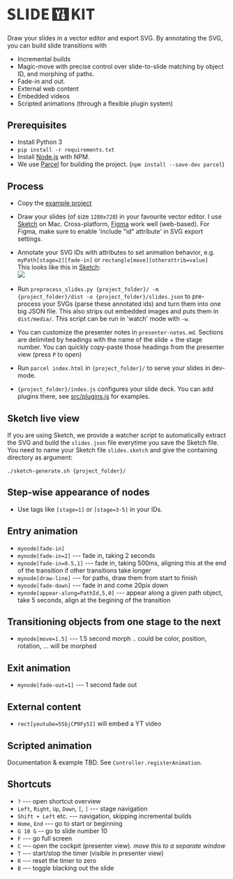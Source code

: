 <img src="logo.svg" width="200" alt="SlideKit logo" style="margin:1em 0">

Draw your slides in a vector editor and export SVG.
By annotating the SVG, you can build slide transitions with

-   Incremental builds
-   Magic-move with precise control over slide-to-slide matching by object ID, and morphing of paths.
-   Fade-in and out.
-   External web content
-   Embedded videos
-   Scripted animations (through a flexible plugin system)

## Prerequisites

-   Install Python 3
-   `pip install -r requirements.txt`
-   Install [Node.js](https://nodejs.org/en/) with NPM.
-   We use [Parcel](https://parceljs.org/) for building the project. (`npm install --save-dev parcel`)

## Process

-   Copy the [example project](./example)

-   Draw your slides (of size `1280x720`) in your favourite vector editor. I use [Sketch](https://www.sketch.com/) on Mac. Cross-platform,  [Figma](https://www.figma.com/file/Xmk7YqeZUriwRdOrTxBCj3/svg-slides-demo?node-id=0%3A1) work well (web-based). For Figma, make sure to enable 'include "id" attribute' in SVG export settings.

-   Annotate your SVG IDs with attributes to set animation behavior, e.g. `myPath[stage=2][fade-in]` or `rectangle[move][otherattrib=value]`
    <br>This looks like this in [Sketch](https://www.sketch.com/):<br>
    <img src="./docs/sketch-screenshot.png" width="300px" />

-   Run `preprocess_slides.py {project_folder}/ -m {project_folder}/dist -o {project_folder}/slides.json` to pre-process your SVGs (parse these annotated ids) and turn them into one big JSON file.
    This also strips out embedded images and puts them in `dist/media/`.
    This script can be run in 'watch' mode with `-w`.

-   You can customize the presenter notes in `presenter-notes.md`.
    Sections are delimited by headings with the name of the slide + the stage number. 
    You can quickly copy-paste those headings from the presenter view (press `P` to open)

-   Run `parcel index.html` in `{project_folder}/` to serve your slides in dev-mode.

-   `{project_folder}/index.js` configures your slide deck. You can add plugins there, see [src/plugins.js](src/plugins.js) for examples.

## Sketch live view

If you are using Sketch, we provide a watcher script to automatically extract the SVG and build the `slides.json` file everytime you save the Sketch file.
You need to name your Sketch file `slides.sketch` and give the containing directory as argument:

```
./sketch-generate.sh {project_folder}/
```

## Step-wise appearance of nodes

-   Use tags like `[stage=1]` or `[stage=3-5]` in your IDs.

## Entry animation

-   `mynode[fade-in]`
-   `mynode[fade-in=2]` --- fade in, taking 2 seconds
-   `mynode[fade-in=0.5,1]` --- fade in, taking 500ms, aligning this at the end of the transition if other transitions take longer
-   `mynode[draw-line]` --- for paths, draw them from start to finish
-   `mynode[fade-down]` --- fade in and come 20pix down
-   `mynode[appear-along=PathId,5,0]` --- appear along a given path object, take 5 seconds, align at the begining of the transition

## Transitioning objects from one stage to the next

-   `mynode[move=1.5]` --- 1.5 second morph .. could be color, position, rotation, ... will be morphed

## Exit animation

-   `mynode[fade-out=1]` --- 1 second fade out

## External content

-   `rect[youtube=55bjCP9Fy5I]` will embed a YT video

## Scripted animation

Documentation & example TBD. See `Controller.registerAnimation`.

## Shortcuts

-   `?` --- open shortcut overview
-   `Left`, `Right`, `Up`, `Down`, `[`, `]` --- stage navigation
-   `Shift + Left` etc. --- navigation, skipping incremental builds
-   `Home`, `End` --- go to start or beginning
-   `G 10 G` -- go to slide number 10
-   `F` --- go full screen
-   `C` --- open the cockpit (presenter view). _move this to a separate window_
-   `T` --- start/stop the timer (visible in presenter view)
-   `R` --- reset the timer to zero
-   `B` --- toggle blacking out the slide

